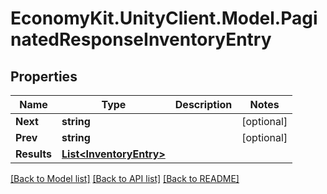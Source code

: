 
# EconomyKit.UnityClient.Model.PaginatedResponseInventoryEntry

## Properties

Name | Type | Description | Notes
------------ | ------------- | ------------- | -------------
**Next** | **string** |  | [optional] 
**Prev** | **string** |  | [optional] 
**Results** | [**List&lt;InventoryEntry&gt;**](InventoryEntry.md) |  | 

[[Back to Model list]](../README.md#documentation-for-models)
[[Back to API list]](../README.md#documentation-for-api-endpoints)
[[Back to README]](../README.md)

